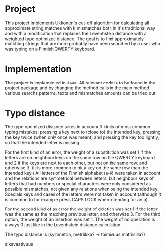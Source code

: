 # Project

This project implements Ukkonen's cut-off algorithm for calculating all approximate string matches with k mismatches both in it's traditional way and with a modification that replaces the Levenhstein distance with a weighted typo optimized distance. The goal is to find approximately matching strings that are more probably have been searched by a user who was typing on a Finnish QWERTY keyboard. 

# Implementation

The project is implemented in Java. All relevant code is to be found in the project package and by changing the method calls in the main method various searchs patterns, texts and mismatches amounts can be tried out.

# Typo distance

The typo optimized distance takes in account 3 kinds of most common typing mistakes: pressing a key next to (close to) the intended key, pressing the key twice (when only once was meant) and pressing the key too lightly, so that the intended letter is missing. 

For the first kind of an error, the weight of a substitution was set 1 if the letters are on neighbour keys on the same row on the QWERTY keyboard and 2 if the keys are next to each other, but not on the same row, and otherwise 3. (It is more common to hit a key on the same row than the intended key.) All letters of the Finnish alphabet (a-ö) were taken in account and the relations are symmetrical between letters, but neighbour keys of letters that had numbers or special characters were only considered as possible mismatches, not given any relations when being the intended key. Scecials keys and cases of the letters were not taken in account (although it is common to for example press CAPS LOCK when intending for an a).

For the second kind of an error the weight of deletion was set 1 if the letter was the same as the matching previous letter, and otherwise 3. For the third option, the weight of an insertion was set 1. The weight of no operation is always 0 just like in the Levenhstein distance calculation.

The typo distance is (symmetria, metriikka? -> toimivuus matriisilla?)

aikavaativuus
